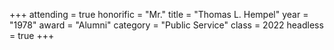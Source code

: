 +++
attending = true
honorific = "Mr."
title     = "Thomas L. Hempel"
year      = "1978"
award     = "Alumni"
category  = "Public Service"
class     = 2022
headless  = true
+++
